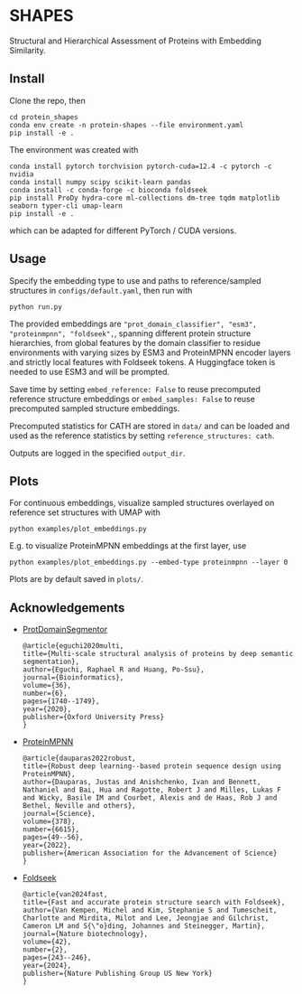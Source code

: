# SHAPES

Structural and Hierarchical Assessment of Proteins with Embedding Similarity.

## Install

Clone the repo, then

```
cd protein_shapes
conda env create -n protein-shapes --file environment.yaml
pip install -e .
```

The environment was created with

```
conda install pytorch torchvision pytorch-cuda=12.4 -c pytorch -c nvidia
conda install numpy scipy scikit-learn pandas
conda install -c conda-forge -c bioconda foldseek
pip install ProDy hydra-core ml-collections dm-tree tqdm matplotlib seaborn typer-cli umap-learn
pip install -e .
```

which can be adapted for different PyTorch / CUDA versions.

## Usage

Specify the embedding type to use and paths to reference/sampled structures in `configs/default.yaml`, then run with

```
python run.py
```

The provided embeddings are `"prot_domain_classifier", "esm3", "proteinmpnn", "foldseek",`, spanning different protein structure hierarchies, from global features by the domain classifier to residue environments with varying sizes by ESM3 and ProteinMPNN encoder layers and strictly local features with Foldseek tokens. A Huggingface token is needed to use ESM3 and will be prompted.

Save time by setting `embed_reference: False` to reuse precomputed reference structure embeddings or `embed_samples: False` to reuse precomputed sampled structure embeddings.

Precomputed statistics for CATH are stored in `data/` and can be loaded and used as the reference statistics by setting `reference_structures: cath`.

Outputs are logged in the specified `output_dir`.

## Plots

For continuous embeddings, visualize sampled structures overlayed on reference set structures with UMAP with 
```
python examples/plot_embeddings.py
```
E.g. to visualize ProteinMPNN embeddings at the first layer, use
```
python examples/plot_embeddings.py --embed-type proteinmpnn --layer 0
```
Plots are by default saved in `plots/`.

## Acknowledgements

 - [ProtDomainSegmentor](https://github.com/egurapha/prot_domain_segmentor)
    ```
    @article{eguchi2020multi,
    title={Multi-scale structural analysis of proteins by deep semantic segmentation},
    author={Eguchi, Raphael R and Huang, Po-Ssu},
    journal={Bioinformatics},
    volume={36},
    number={6},
    pages={1740--1749},
    year={2020},
    publisher={Oxford University Press}
    }

    ```
 - [ProteinMPNN](https://github.com/dauparas/LigandMPNN)
    ```
    @article{dauparas2022robust,
    title={Robust deep learning--based protein sequence design using ProteinMPNN},
    author={Dauparas, Justas and Anishchenko, Ivan and Bennett, Nathaniel and Bai, Hua and Ragotte, Robert J and Milles, Lukas F and Wicky, Basile IM and Courbet, Alexis and de Haas, Rob J and Bethel, Neville and others},
    journal={Science},
    volume={378},
    number={6615},
    pages={49--56},
    year={2022},
    publisher={American Association for the Advancement of Science}
    }
    ```
 - [Foldseek](https://www.nature.com/articles/s41587-023-01773-0)
    ```
    @article{van2024fast,
    title={Fast and accurate protein structure search with Foldseek},
    author={Van Kempen, Michel and Kim, Stephanie S and Tumescheit, Charlotte and Mirdita, Milot and Lee, Jeongjae and Gilchrist, Cameron LM and S{\"o}ding, Johannes and Steinegger, Martin},
    journal={Nature biotechnology},
    volume={42},
    number={2},
    pages={243--246},
    year={2024},
    publisher={Nature Publishing Group US New York}
    }

    ```
